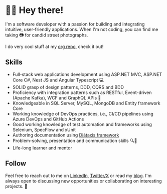 # 🙋‍♂️ Hey there!

I'm a software developer with a passion for building and integrating intuitive, user-friendly applications. When I'm not coding, you can find me taking 📷 for candid street photographs.

I do very cool stuff at my [org repo](https://github.com/TeamSnaR), check it out!

## Skills

- Full-stack web applications development using ASP.NET MVC, ASP.NET Core C#, Nest JS and Angular Typescript 💻
- SOLID grasp of design patterns, DDD, CQRS and BDD
- Proficiency with integration patterns such as RESTful, Event-driven (Apache Kafka), WCF and GraphQL APIs 🚀
- Knowledgeable in SQL Server, MySQL, MongoDB and Entity framework Core
- Working knowledge of DevOps practices, i.e., CI/CD pipelines using Azure DevOps and GitHub Actions
- Good working knowledge of test automation and frameworks using Selenium, SpecFlow and xUnit
- Authoring documentation using [Diátaxis framework](https://diataxis.fr)
- Problem-solving, presentation and communication skills 🔍💬
- Life-long learner and mentor

## Follow

Feel free to reach out to me on [LinkedIn](https://www.linkedin.com/in/lhar-gil/), [Twitter/X](https://x.com) or read my [blog](https://lhargil.com/author/lhar/). I'm always open to discussing new opportunities or collaborating on interesting projects. 🤝
